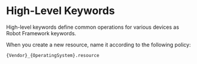 # High-Level Keywords

High-level keywords define common operations for various devices as Robot Framework keywords.  

When you create a new resource, name it according to the following policy:  

```
{Vendor}_{OperatingSystem}.resource
```
